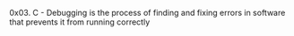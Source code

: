 0x03. C - Debugging
is the process of finding and fixing errors in software that prevents it from running correctly

